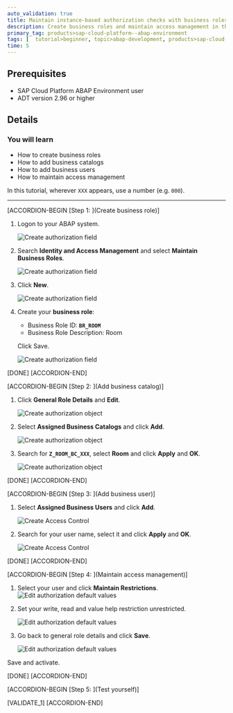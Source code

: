 ```yaml
---
auto_validation: true
title: Maintain instance-based authorization checks with business roles, restriction types and fields
description: Create business roles and maintain access management in the SAP Cloud Platform ABAP environment.
primary_tag: products>sap-cloud-platform--abap-environment
tags: [  tutorial>beginner, topic>abap-development, products>sap-cloud-platform]
time: 5
---
```


## Prerequisites  
  - SAP Cloud Platform ABAP Environment user
  - ADT version 2.96 or higher

## Details
### You will learn
  - How to create business roles
  - How to add business catalogs
  - How to add business users
  - How to maintain access management

In this tutorial, wherever `XXX` appears, use a number (e.g. `000`).

---


[ACCORDION-BEGIN [Step 1: ](Create business role)]
1. Logon to your ABAP system.

      ![Create authorization field](role.png)

2. Search **Identity and Access Management** and select **Maintain Business Roles**.

    ![Create authorization field](role2.png)

2. Click **New**.

    ![Create authorization field](role3.png)

3. Create your **business role**:
     - Business Role ID: **`BR_ROOM`**
     - Business Role Description: Room

     Click Save.

    ![Create authorization field](role4.png)

[DONE]
[ACCORDION-END]

[ACCORDION-BEGIN [Step 2: ](Add business catalog)]
1. Click **General Role Details** and **Edit**.

      ![Create authorization object](catalog.png)

2. Select **Assigned Business Catalogs** and click **Add**.

    ![Create authorization object](catalog2.png)

3.  Search for **`Z_ROOM_BC_XXX`**, select **Room** and click **Apply** and **OK**.

       ![Create authorization object](catalog3.png)

[DONE]
[ACCORDION-END]

[ACCORDION-BEGIN [Step 3: ](Add business user)]
  1. Select **Assigned Business Users** and click **Add**.

      ![Create Access Control](user.png)

  2. Search for your user name, select it and click **Apply** and **OK**.

      ![Create Access Control](user2.png)

[DONE]
[ACCORDION-END]

[ACCORDION-BEGIN [Step 4: ](Maintain access management)]
  1. Select your user and click **Maintain Restrictions**.
      ![Edit authorization default values](restrictions.png)

  2. Set your write, read and value help restriction unrestricted.

      ![Edit authorization default values](restrictions2.png)

  3. Go back to general role details and click **Save**.

      ![Edit authorization default values](restrictions3.png)

Save and activate.

[DONE]
[ACCORDION-END]

[ACCORDION-BEGIN [Step 5: ](Test yourself)]

[VALIDATE_1]
[ACCORDION-END]
